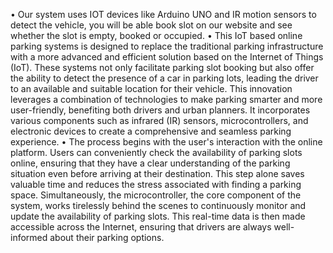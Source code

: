 • Our system uses IOT devices like Arduino UNO and IR motion sensors to detect the vehicle, you will
be able book slot on our website and see whether the slot is empty, booked or occupied.
• This IoT based online parking systems is designed to replace the traditional parking infrastructure with a more
advanced and efficient solution based on the Internet of Things (IoT). These systems not only facilitate parking
slot booking but also offer the ability to detect the presence of a car in parking lots, leading the driver to an
available and suitable location for their vehicle. This innovation leverages a combination of technologies to make
parking smarter and more user-friendly, benefiting both drivers and urban planners. It incorporates various
components such as infrared (IR) sensors, microcontrollers, and electronic devices to create a comprehensive
and seamless parking experience.
• The process begins with the user's interaction with the online platform. Users can conveniently check the
availability of parking slots online, ensuring that they have a clear understanding of the parking situation even
before arriving at their destination. This step alone saves valuable time and reduces the stress associated with
finding a parking space. Simultaneously, the microcontroller, the core component of the system, works tirelessly
behind the scenes to continuously monitor and update the availability of parking slots. This real-time data is
then made accessible across the Internet, ensuring that drivers are always well-informed about their parking
options.
